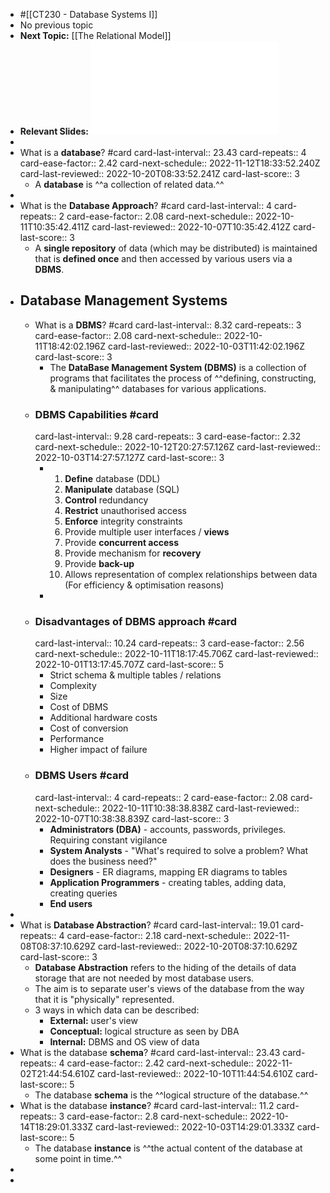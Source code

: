 - #[[CT230 - Database Systems I]]
- No previous topic
- **Next Topic:** [[The Relational Model]]
- **Relevant Slides:** ![Lecture01.pdf](../assets/Lecture01_1662845512365_0.pdf)
-
- What is a **database**? #card
  card-last-interval:: 23.43
  card-repeats:: 4
  card-ease-factor:: 2.42
  card-next-schedule:: 2022-11-12T18:33:52.240Z
  card-last-reviewed:: 2022-10-20T08:33:52.241Z
  card-last-score:: 3
	- A **database** is ^^a collection of related data.^^
-
- What is the **Database Approach**? #card
  card-last-interval:: 4
  card-repeats:: 2
  card-ease-factor:: 2.08
  card-next-schedule:: 2022-10-11T10:35:42.411Z
  card-last-reviewed:: 2022-10-07T10:35:42.412Z
  card-last-score:: 3
	- A **single repository** of data (which may be distributed) is maintained that is **defined once** and then accessed by various users via a **DBMS**.
- ## Database Management Systems
	- What is a **DBMS**? #card
	  card-last-interval:: 8.32
	  card-repeats:: 3
	  card-ease-factor:: 2.08
	  card-next-schedule:: 2022-10-11T18:42:02.196Z
	  card-last-reviewed:: 2022-10-03T11:42:02.196Z
	  card-last-score:: 3
		- The **DataBase Management System (DBMS)** is a collection of programs that facilitates the process of ^^defining, constructing, & manipulating^^ databases for various applications.
	- ### DBMS Capabilities #card
	  card-last-interval:: 9.28
	  card-repeats:: 3
	  card-ease-factor:: 2.32
	  card-next-schedule:: 2022-10-12T20:27:57.126Z
	  card-last-reviewed:: 2022-10-03T14:27:57.127Z
	  card-last-score:: 3
		- 1. **Define** database (DDL)
		  2. **Manipulate** database (SQL)
		  3. **Control** redundancy
		  4. **Restrict** unauthorised access
		  5. **Enforce** integrity constraints
		  6. Provide multiple user interfaces / **views**
		  7. Provide **concurrent access**
		  8. Provide mechanism for **recovery**
		  9. Provide **back-up**
		  10. Allows representation of complex relationships between data (For efficiency & optimisation reasons)
		-
	- ### Disadvantages of DBMS approach #card
	  card-last-interval:: 10.24
	  card-repeats:: 3
	  card-ease-factor:: 2.56
	  card-next-schedule:: 2022-10-11T18:17:45.706Z
	  card-last-reviewed:: 2022-10-01T13:17:45.707Z
	  card-last-score:: 5
		- Strict schema & multiple tables / relations
		- Complexity
		- Size
		- Cost of DBMS
		- Additional hardware costs
		- Cost of conversion
		- Performance
		- Higher impact of failure
	- ### DBMS Users #card
	  card-last-interval:: 4
	  card-repeats:: 2
	  card-ease-factor:: 2.08
	  card-next-schedule:: 2022-10-11T10:38:38.838Z
	  card-last-reviewed:: 2022-10-07T10:38:38.839Z
	  card-last-score:: 3
		- **Administrators (DBA)** - accounts, passwords, privileges. Requiring constant vigilance
		- **System Analysts** - "What's required to solve a problem? What does the business need?"
		- **Designers** - ER diagrams, mapping ER diagrams to tables
		- **Application Programmers** - creating tables, adding data, creating queries
		- **End users**
-
- What is **Database Abstraction**? #card
  card-last-interval:: 19.01
  card-repeats:: 4
  card-ease-factor:: 2.18
  card-next-schedule:: 2022-11-08T08:37:10.629Z
  card-last-reviewed:: 2022-10-20T08:37:10.629Z
  card-last-score:: 3
	- **Database Abstraction** refers to the hiding of the details of data storage that are not needed by most database users.
	- The aim is to separate user's views of the database from the way that it is "physically" represented.
	- 3 ways in which data can be described:
		- **External:** user's view
		- **Conceptual:** logical structure as seen by DBA
		- **Internal:** DBMS and OS view of data
- What is the database **schema**? #card
  card-last-interval:: 23.43
  card-repeats:: 4
  card-ease-factor:: 2.42
  card-next-schedule:: 2022-11-02T21:44:54.610Z
  card-last-reviewed:: 2022-10-10T11:44:54.610Z
  card-last-score:: 5
	- The database **schema** is the ^^logical structure of the database.^^
- What is the database **instance**? #card
  card-last-interval:: 11.2
  card-repeats:: 3
  card-ease-factor:: 2.8
  card-next-schedule:: 2022-10-14T18:29:01.333Z
  card-last-reviewed:: 2022-10-03T14:29:01.333Z
  card-last-score:: 5
	- The database **instance** is ^^the actual content of the database at some point in time.^^
-
-